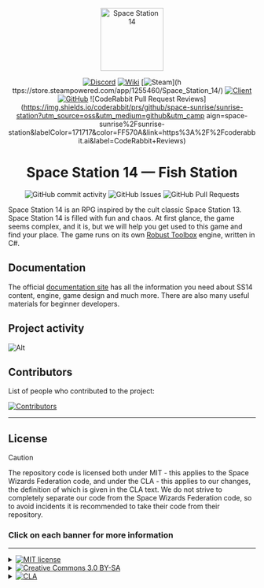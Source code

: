 <p align="center">
  <img alt="Space Station 14" height="128" src="https://fish.station.wiki.shizainc.com/media/fish-alt.png" />
</p>

<div class="header" align="center">

[![Discord](https://img.shields.io/discord/1253315855731916821?label=Discord&logo=discord&logoColor=white)](https://discord.gg/lust-station)
[![Wiki](https://img.shields.io/badge/Wiki-SS14%20SUNRISE-blue)](https://sunrise14.top/wiki/)
[![Steam](https://img.shields.io/badge/Steam-SS14%20SUNRISE-blue)](h ttps://store.steampowered.com/app/1255460/Space_Station_14/)
[![Client](https://img.shields.io/badge/Client-Download-blue)](https://spacestation14.io/about/nightlies/)
[![GitHub](https://img.shields.io/github/stars/space-sunrise/space-station-14?style=social)](https://github.com/space-sunrise/lust-station)
![CodeRabbit Pull Request Reviews](https://img.shields.io/coderabbit/prs/github/space-sunrise/sunrise-station?utm_source=oss&utm_medium=github&utm_camp aign=space-sunrise%2Fsunrise-station&labelColor=171717&color=FF570A&link=https%3A%2F%2Fcoderabbit.ai&label=CodeRabbit+Reviews)

# Space Station 14 — Fish Station

![GitHub commit activity](https://img.shields.io/github/commit-activity/y/space-sunrise/lust-station)
![GitHub Issues](https://img.shields.io/github/issues/space-sunrise/lust-station)
![GitHub Pull Requests](https://img.shields.io/github/issues-pr-closed/space-sunrise/lust-station)

</div>

Space Station 14 is an RPG inspired by the cult classic Space Station 13. Space Station 14 is filled with fun and chaos. At first glance, the game seems complex, and it is, but we will help you get used to this game and find your place. The game runs on its own [Robust Toolbox](https://github.com/space-wizards/RobustToolbox) engine, written in C#.

## Documentation

The official [documentation site](https://docs.spacestation14.io/) has all the information you need about SS14 content, engine, game design and much more. There are also many useful materials for beginner developers.

## Project activity
![Alt](https://repobeats.axiom.co/api/embed/c2ffe5605f97ca7ab76f36773b0061c2fa60bb7c.svg "Repobeats analytics image")

## Contributors

List of people who contributed to the project:

[![Contributors](https://contrib.rocks/image?repo=space-sunrise/lust-station)](https://github.com/space-sunrise/space-station-14/graphs/contributors)

---

## License

> [!CAUTION]
> The repository code is licensed both under MIT - this applies to the Space Wizards Federation code, and under the CLA - this applies to our changes, the definition of which is given in the CLA text. We do not strive to completely separate our code from the Space Wizards Federation code, so to avoid incidents it is recommended to take their code from their repository.

### Click on each banner for more information

---

<details>
<summary><a href="#"><img src="https://img.shields.io/badge/licence-MIT-green?style=for-the-badge" alt="MIT license"></a></summary>

>Some files are licensed under the [MIT license](https://opensource.org/license/MIT), these files are Space Wizards Federation code.
</details>

<details>
<summary><a href="#"><img src="https://img.shields.io/badge/licence-CC_3.0_BY--SA-lightblue?style=for-the-badge" alt="Creative Commons 3.0 BY-SA"></a></summary>

>All other non-Sunrise assets, including icons and sound files, are licensed under the [Creative Commons 3.0 BY-SA](https://creativecommons.org/licenses/by-sa/3.0/) license, unless otherwise noted in the folder or file.
</details>

<details>
<summary><a href="#"><img src="https://img.shields.io/badge/licence-CLA-orange?style=for-the-badge" alt="CLA"></a></summary>

>All code and assets of Sunrise are protected by the [CLA](https://github.com/space-sunrise/space-station-14/blob/master/CLA.txt) license.
</details>
